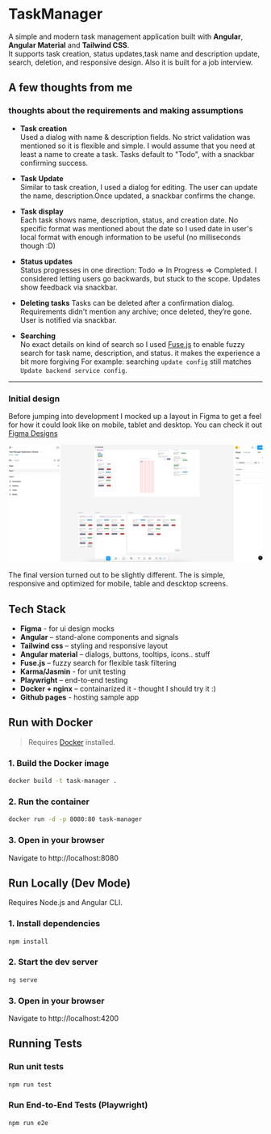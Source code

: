 # TaskManager

A simple and modern task management application built with **Angular**, **Angular Material** and **Tailwind CSS**.  
It supports task creation, status updates,task name and description update, search, deletion, and responsive design. Also it is built for a job interview.

## A few thoughts from me

### thoughts about the requirements and making assumptions

- **Task creation**  
  Used a dialog with name & description fields. No strict validation was mentioned so it is flexible and simple. I would assume that you need at least a name to create a task. Tasks default to "Todo", with a snackbar confirming success.

- **Task Update**  
  Similar to task creation, I used a dialog for editing. The user can update the name, description.Once updated, a snackbar confirms the change.

- **Task display**  
  Each task shows name, description, status, and creation date. No specific format was mentioned about the date so I used date in user's local format with enough information to be useful (no milliseconds though :D)

- **Status updates**  
  Status progresses in one direction: Todo => In Progress => Completed. I considered letting users go backwards, but stuck to the scope. Updates show feedback via snackbar.

- **Deleting tasks**
  Tasks can be deleted after a confirmation dialog. Requirements didn't mention any archive; once deleted, they’re gone. User is notified via snackbar.

- **Searching**  
  No exact details on kind of search so I used [Fuse.js](https://fusejs.io/) to enable fuzzy search for task name, description, and status. it makes the experience a bit more forgiving 
  For example: searching `update config` still matches `Update backend service config`.

---

### Initial design
Before jumping into development I mocked up a layout in Figma to get a feel for how it could look like on mobile, tablet and desktop. You can check it out [Figma Designs](https://www.figma.com/design/1QE8w4WJvLCI8fPguSO8Lf/Task-Manager-Application--Vestas-?node-id=0-1&t=FGxtYslxqqklXZP3-1)

[![Figma screenshot](./figma-screenshot.png)](https://www.figma.com/design/1QE8w4WJvLCI8fPguSO8Lf/Task-Manager-Application--Vestas-?node-id=0-1&t=FGxtYslxqqklXZP3-1)

The final version turned out to be slightly different. The is simple, responsive and optimized for mobile, table and descktop screens.

## Tech Stack
- **Figma** - for ui design mocks
- **Angular** – stand-alone components and signals
- **Tailwind css** – styling and responsive layout
- **Angular material** – dialogs, buttons, tooltips, icons.. stuff
- **Fuse.js** – fuzzy search for flexible task filtering
- **Karma/Jasmin** - for unit testing
- **Playwright** – end-to-end testing
- **Docker + nginx** – containarized it - thought I should try it :)
- **Github pages** - hosting sample app

## Run with Docker

> Requires [Docker](https://www.docker.com/) installed.

### 1. Build the Docker image

```bash
docker build -t task-manager .
```

### 2. Run the container

```bash
docker run -d -p 8080:80 task-manager
```

### 3. Open in your browser

Navigate to http://localhost:8080


## Run Locally (Dev Mode)

Requires Node.js and Angular CLI.

### 1. Install dependencies

```bash
npm install
```

### 2. Start the dev server

```bash
ng serve
```

### 3. Open in your browser

Navigate to http://localhost:4200

## Running Tests

### Run unit tests
```bash
npm run test
```

### Run End-to-End Tests (Playwright)
```bash
npm run e2e
```